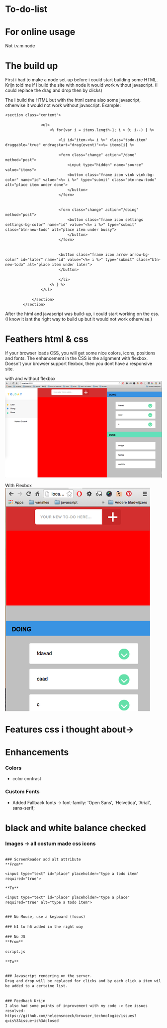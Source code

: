 # To-do-list

# For online usage
Not i.v.m node

# The build up 
First i had to make a node set-up before i could start building some HTML. Krijn told me if i build the site with node it would work without javascript. (I could replace the drag and drop then by clicks)

The i build the HTML but with the html came also some javascript, otherwise it would not work without javascript. Example:
```
<section class="content">

				<ul>
					<% for(var i = items.length-1; i > 0; i--) { %>
						
						<li id="item-<%= i %>" class="todo-item" draggable="true" ondragstart="drag(event)"><%= items[i] %>
					
						<form class="change" action="/done" method="post">
							<input type="hidden" name="source" value="items">
							<button class="frame icon vink vink-bg-color" name="id" value="<%= i %>" type="submit" class="btn-new-todo" alt="place item under done">
							</button> 
						</form>


						<form class="change" action="/doing" method="post">
							<button class="frame icon settings settings-bg-color" name="id" value="<%= i %>" type="submit" class="btn-new-todo" alt="place item under bussy">
							</button> 
						</form>


						<button class="frame icon arrow arrow-bg-color" id="later" name="id" value="<%= i %>" type="submit" class="btn-new-todo" alt="place item under later">
						</button> 

						</li>
					<% } %>
				</ul>

			</section>
		</section>
```

 
After the html and javascript was build-up, i could start working on the css. (I know it isnt the right way to build up but it would not work otherwise.)
 
# Feathers html & css 
If your browser loads CSS, you will get some nice colors, icons, positions and fonts. The enhancement in the CSS is the alignment with flexbox. Doesn't your browser support flexbox, then you dont have a responsive site.

with and without flexbox
![alt tag](https://github.com/heleensnoeck/browser_technologie/blob/master/week%204/screenshots1/Schermafbeelding%202016-04-17%20om%2012.09.10.png)

With Flexbox
![alt tag](https://github.com/heleensnoeck/browser_technologie/blob/master/week%204/screenshots1/Schermafbeelding%202016-04-17%20om%2012.11.12.png) 
 

# Features css i thought about-> 

# Enhancements
### Colors
* color contrast 

### Custom Fonts 
* Added Fallback fonts -> font-family: 'Open Sans', 'Helvetica', 'Arial', sans-serif;

# black and white balance checked 

### Images -> all costum made css icons

```

### ScreenReader add alt attribute
**From**
```
	<input type="text" id="place" placeholder="type a todo item" required="true">
```	
**To**
```
	<input type="text" id="place" placeholder="type a place" required="true" alt="type a todo item">
```

### No Mouse, use a keyboard (focus)

### h1 to h6 added in the right way

### No JS
**From**

script.js

**To**

```
<script>
			var cutsTheMustard = ('querySelector' in window && 'addEventListener' in window)
			var js; 

			if(cutsTheMustard) {
				js = document.createElement('script');
				js.src = '/javascripts/script.js';
				js.async = true; 
				document.querySelector('script').parentNode.appendChild(js);
			}
		</script>
```

### Javascript rendering on the server.
Drag and drop will be replaced for clicks and by each click a item wil be added to a certaine list. 


### Feedback Krijn
I also had some points of inprovement with my code -> See issues resolved:
https://github.com/heleensnoeck/browser_technologie/issues?q=is%3Aissue+is%3Aclosed



